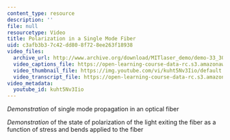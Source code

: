 ```yaml
---
content_type: resource
description: ''
file: null
resourcetype: Video
title: Polarization in a Single Mode Fiber
uid: c3afb3b3-7c42-dd80-8f72-8ee263f18938
video_files:
  archive_url: http://www.archive.org/download/MITlaser_demo/demo-33_300k.mp4
  video_captions_file: https://open-learning-course-data-rc.s3.amazonaws.com/res-6-006-video-demonstrations-in-lasers-and-optics-spring-2008/fbd8f3eba60d5ee6b13f8e1250446624_kuht5Nv3Iio.vtt
  video_thumbnail_file: https://img.youtube.com/vi/kuht5Nv3Iio/default.jpg
  video_transcript_file: https://open-learning-course-data-rc.s3.amazonaws.com/res-6-006-video-demonstrations-in-lasers-and-optics-spring-2008/5f47e8c0d1663711093fb69edeba4814_kuht5Nv3Iio.pdf
video_metadata:
  youtube_id: kuht5Nv3Iio
---
```


_Demonstration_ of single mode propagation in an optical fiber

_Demonstration_ of the state of polarization of the light exiting the fiber as a function of stress and bends applied to the fiber